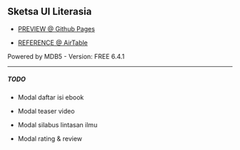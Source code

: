 ## Sketsa UI Literasia

+ [PREVIEW @ Github Pages](https://digitaliterasia.github.io/sketsaui/)

+ [REFERENCE @ AirTable](https://airtable.com/appQMl6tUpjMHwDmb/shrXK3Iq1voel6uO1/tbliVEUCjnuyNYL4y)

Powered by MDB5 - Version: FREE 6.4.1
___

##### TODO

+ Modal daftar isi ebook

+ Modal teaser video

+ Modal silabus lintasan ilmu

+ Modal rating & review
